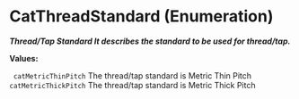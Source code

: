 # CatThreadStandard (Enumeration)

**_Thread/Tap Standard It describes the standard to be used for thread/tap._**

**Values:**

` catMetricThinPitch`      The thread/tap standard is Metric Thin Pitch
` catMetricThickPitch`      The thread/tap standard is Metric Thick Pitch